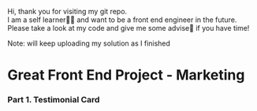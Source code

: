 Hi, thank you for visiting my git repo.  
I am a self learner👩‍💻 and want to be a front end engineer in the future.  
Please take a look at my code and give me some advise📝 if you have time!  
  
Note: will keep uploading my solution as I finished


# Great Front End Project - Marketing 

### Part 1. Testimonial Card
  

